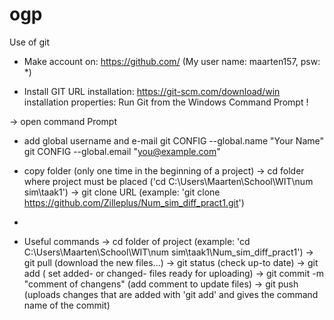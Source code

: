 # ogp

Use of git

+ Make account on: https://github.com/ (My user name: maarten157, psw: *)

+ Install GIT
URL installation: https://git-scm.com/download/win 
installation properties: Run Git from the Windows Command Prompt !

-> open command Prompt

+ add global username and e-mail
git CONFIG --global.name "Your Name"
git CONFIG --global.email "you@example.com"

+ copy folder (only one time in the beginning of a project)
-> cd folder where project must be placed ('cd C:\Users\Maarten\School\WIT\num sim\taak1')
-> git clone URL (example: 'git clone https://github.com/Zilleplus/Num_sim_diff_pract1.git')
 -
+ Useful commands
-> cd folder of project (example: 'cd C:\Users\Maarten\School\WIT\num sim\taak1\Num_sim_diff_pract1')
-> git pull (download the new files...)
-> git status (check up-to date)
-> git add ( set added- or changed- files ready for uploading)
-> git commit -m "comment of changens" (add comment to update files)
-> git push (uploads changes that are added with 'git add' and gives the command name of the commit)
